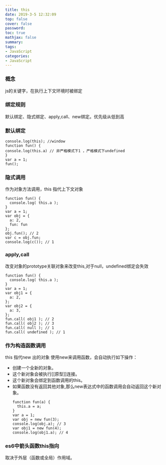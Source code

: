 ```yaml
---
title: this
date: 2019-3-5 12:32:09
top: false
cover: false
password:
toc: true
mathjax: false
summary: 
tags:
- JavaScript
categories:
- JavaScript
---
```


### 概念
js的关键字，在执行上下文环境时被绑定

### 绑定规则
默认绑定、隐式绑定、apply,call、new绑定。优先级从低到高

### 默认绑定

```
console.log(this); //window
function fun() {
console.log(this.a) // 非严格模式下1 ，严格模式下undefined
}
var a = 1;
fun(); 
```

### 隐式调用
作为对象方法调用，this 指代上下文对象

```
function fun() { 
  console.log( this.a );
}
var a = 1;
var obj = { 
  a: 2,
  fun: fun 
};
obj.fun(); // 2
var c = obj.fun;
console.log(c()); // 1
```

### apply,call
改变对象的prototype关联对象来改变this,对于null，undefined绑定会失效

```
function fun() { 
  console.log( this.a );
}
var a = 1;
var obj1 = { 
  a: 2,
};
var obj2 = { 
  a: 3,
};
fun.call( obj1 ); // 2
fun.call( obj2 ); // 3
fun.call( null ); // 1
fun.call( undefined ); // 1
```

### 作为构造函数调用

this 指代new 出的对象
使用new来调用函数，会自动执行如下操作：
- 创建一个全新的对象。
- 这个新对象会被执行[[原型]]连接。
- 这个新对象会绑定到函数调用的this。
- 如果函数没有返回其他对象,那么new表达式中的函数调用会自动返回这个新对象。
  ```
  function fun(a) { 
    this.a = a;
  }
  var a = 1;
  var obj = new fun(3);
  console.log(obj.a); // 3
  var obj1 = new fun(4);
  console.log(obj1.a); // 4
  ```

### es6中箭头函数this指向
  取决于外层（函数或全局）作用域。
